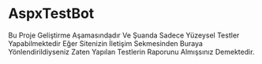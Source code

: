 # AspxTestBot
Bu Proje Geliştirme Aşamasındadır Ve Şuanda Sadece Yüzeysel Testler Yapabilmektedir Eğer Sitenizin İletişim Sekmesinden Buraya Yönlendirildiyseniz Zaten Yapılan Testlerin Raporunu Almışsınız Demektedir.
